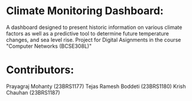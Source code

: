 # Climate Monitoring Dashboard:
A dashboard designed to present historic information on various climate factors as well as a predictive tool to determine future temperature changes, and sea level rise.
Project for Digital Asignments in the course "Computer Networks (BCSE308L)"

# Contributors:
Prayagraj Mohanty (23BRS1177)
Tejas Ramesh Boddeti (23BRS1180)
Krish Chauhan (23BRS1187)
